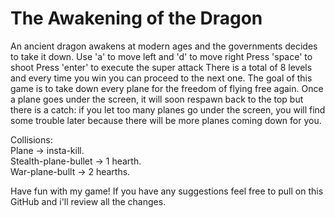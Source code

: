 # The Awakening of the Dragon
An ancient dragon awakens at modern ages and the governments decides to take it down.
Use 'a' to move left and 'd' to move right
Press 'space' to shoot
Press 'enter' to execute the super attack
There is a total of 8 levels and every time you win you can proceed to the next one.
The goal of this game is to take down every plane for the freedom of flying free again.
Once a plane goes under the screen, it will soon respawn back to the top but there is a catch:
if you let too many planes go under the screen, you will find some trouble later because there will be more planes coming down for you.

Collisions:                    
Plane -> insta-kill.                   
Stealth-plane-bullet -> 1 hearth.                   
War-plane-bullt -> 2 hearths.                   
 
Have fun with my game!
If you have any suggestions feel free to pull on this GitHub and i'll review all the changes.
